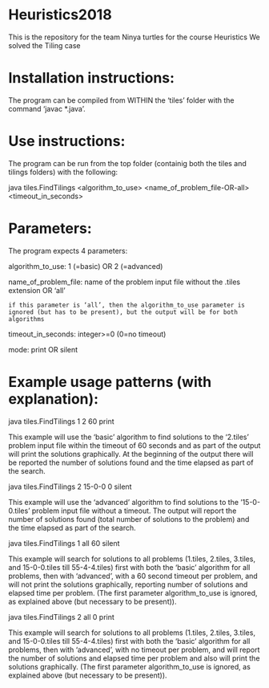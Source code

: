 # Heuristics2018
This is the repository for the team Ninya turtles for the course Heuristics
We solved the Tiling case
# Installation instructions:
The program can be compiled from WITHIN the ‘tiles’ folder with the command ‘javac *.java’. 
# Use instructions:
The program can be run from the top folder (containig both the tiles and tilings folders) with the following: 

java tiles.FindTilings <algorithm_to_use> <name_of_problem_file-OR-all> <timeout_in_seconds> <mode>

# Parameters:
The program expects 4 parameters:

algorithm_to_use: 1 (=basic) OR 2 (=advanced)

name_of_problem_file: name of the problem input file without the .tiles extension OR ‘all’ 

	if this parameter is ‘all’, then the algorithm_to_use parameter is ignored (but has to be present), but the output will be for both algorithms

timeout_in_seconds: integer>=0 (0=no timeout)

mode: print OR silent

# Example usage patterns (with explanation):
java tiles.FindTilings 1 2 60 print

This example will use the ‘basic’ algorithm to find solutions to the ‘2.tiles’ problem input file within the timeout of 60 seconds and as part of the output will print the solutions graphically. At the beginning of the output there will be reported the number of solutions found and the time elapsed as part of the search.


java tiles.FindTilings 2 15-0-0 0 silent

This example will use the ‘advanced’ algorithm to find solutions to the ’15-0-0.tiles’ problem input file without a timeout. The output will report the number of solutions found (total number of solutions to the problem) and the time elapsed as part of the search.


java tiles.FindTilings 1 all 60 silent

This example will search for solutions to all problems (1.tiles, 2.tiles, 3.tiles, and 15-0-0.tiles till 55-4-4.tiles) first with both the ‘basic’ algorithm for all problems, then with ‘advanced’, with a 60 second timeout per problem, and will not print the solutions graphically, reporting number of solutions and elapsed time per problem. (The first parameter algorithm_to_use is ignored, as explained above (but necessary to be present)).


java tiles.FindTilings 2 all 0 print

This example will search for solutions to all problems (1.tiles, 2.tiles, 3.tiles, and 15-0-0.tiles till 55-4-4.tiles) first with both the ‘basic’ algorithm for all problems, then with ‘advanced’, with no timeout per problem, and will report the number of solutions and elapsed time per problem and also will print the solutions graphically. (The first parameter algorithm_to_use is ignored, as explained above (but necessary to be present)).
